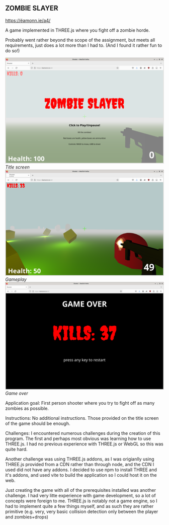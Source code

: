 ## ZOMBIE SLAYER

https://éamonn.ie/a4/

A game implemented in THREE.js where you fight off a zombie horde.

Probably went rather beyond the scope of the assignment, but meets all
requirements, just does a lot more than I had to. (And I found it rather
fun to do so!)

![Screenshot of title screen](/titlescreen.png)
*Title screen*
![Screenshot of gameplay](/gameplay.png)
*Gameplay*
![Screenshot of game over screen](/gameover.png)
*Game over*

Application goal: First person shooter where you try to fight off as
many zombies as possible.

Instructions: No additional instructions. Those provided on the title screen
of the game should be enough.

Challenges: I encountered numerous challenges during the creation of this program. The first and perhaps most obvious was learning how to use THREE.js. I had no previous experience with THREE.js or WebGL so this was quite hard. 

Another challenge was using THREE.js addons, as I was origianlly using THREE.js provided from a CDN rather than through node, and the CDN I used did not have any addons. I decided to use npm to install THREE and it's addons, and used vite to build the application so I could host it on the web.

Just creating the game with all of the prerequisites installed was another challenge. I had very litte experience with game development, so a lot of concepts were foreign to me. THREE.js is notably not a game engine, so I had to implement quite a few things myself, and as such they are rather primitive (e.g. very, very basic collision detection only between the player and zombies+drops)
